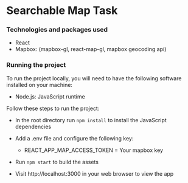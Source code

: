 # Searchable Map Task

### Technologies and packages used

- React
- Mapbox: (mapbox-gl, react-map-gl, mapbox geocoding api)

### Running the project

To run the project locally, you will need to have the following software installed on your machine:

- Node.js: JavaScript runtime

Follow these steps to run the project:

- In the root directory run `npm install` to install the JavaScript dependencies

- Add a .env file and configure the following key:

  - REACT_APP_MAP_ACCESS_TOKEN = Your mapbox key

- Run `npm start` to build the assets
- Visit http://localhost:3000 in your web browser to view the app

